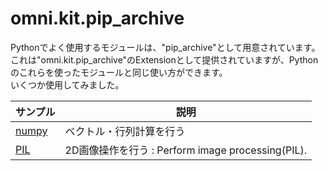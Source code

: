 # omni.kit.pip_archive

Pythonでよく使用するモジュールは、"pip_archive"として用意されています。     
これは"omni.kit.pip_archive"のExtensionとして提供されていますが、Pythonのこれらを使ったモジュールと同じ使い方ができます。     
いくつか使用してみました。        


|サンプル|説明|     
|---|---|     
|[numpy](./numpy)|ベクトル・行列計算を行う|     
|[PIL](./PIL)|2D画像操作を行う : Perform image processing(PIL).|     
